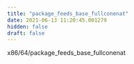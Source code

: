 ```yaml
---
title: "package_feeds_base_fullconenat"
date: 2021-06-13 11:20:45.001279
hidden: false
draft: false
---
```


x86/64/package_feeds_base_fullconenat

